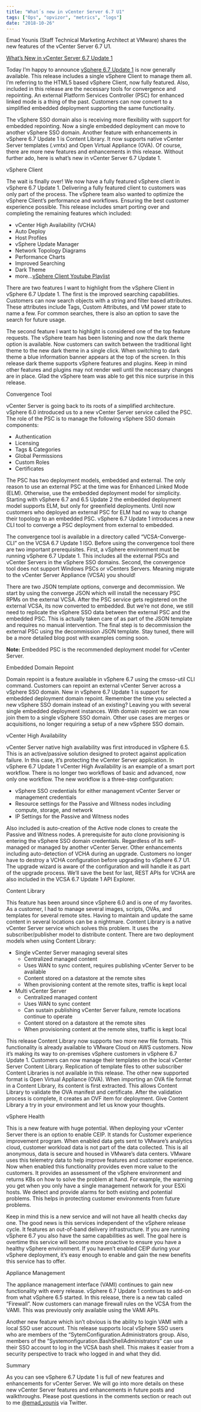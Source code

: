 ```yaml
---
title: "What´s new in vCenter Server 6.7 U1"
tags: ["Ops", "opvizor", "metrics", "logs"]
date: "2018-10-26"
---
```


Emad Younis (Staff Technical Marketing Architect at VMware) shares the new features of the vCenter Server 6.7 U1.

[What’s New in vCenter Server 6.7 Update 1](https://blogs.vmware.com/vsphere/2018/10/whats-new-in-vcenter-server-6-7-update-1.html)

Today I’m happy to announce [vSphere 6.7 Update 1](https://my.vmware.com/en/web/vmware/info/slug/datacenter_cloud_infrastructure/vmware_vsphere/6_7) is now generally available. This release includes a single vSphere Client to manage them all. I’m referring to the HTML5 based vSphere Client, now fully featured. Also, included in this release are the necessary tools for convergence and repointing. An external Platform Services Controller (PSC) for enhanced linked mode is a thing of the past. Customers can now convert to a simplified embedded deployment supporting the same functionality.

The vSphere SSO domain also is receiving more flexibility with support for embedded repointing. Now a single embedded deployment can move to another vSphere SSO domain. Another feature with enhancements in vSphere 6.7 Update 1 is Content Library. It now supports native vCenter Server templates (.vmtx) and Open Virtual Appliance (OVA). Of course, there are more new features and enhancements in this release. Without further ado, here is what’s new in vCenter Server 6.7 Update 1.

vSphere Client

The wait is finally over! We now have a fully featured vSphere client in vSphere 6.7 Update 1. Delivering a fully featured client to customers was only part of the process. The vSphere team also wanted to optimize the vSphere Client’s performance and workflows. Ensuring the best customer experience possible. This release includes smart porting over and completing the remaining features which included:

- vCenter High Availability (VCHA)
- Auto Deploy
- Host Profiles
- vSphere Update Manager
- Network Topology Diagrams
- Performance Charts
- Improved Searching
- Dark Theme
- more…[vSphere Client Youtube Playlist](https://www.youtube.com/playlist?list=PLmp0id7yKiEcEzzXTOr2DrThIsPvfn1EX)

There are two features I want to highlight from the vSphere Client in vSphere 6.7 Update 1. The first is the improved searching capabilities. Customers can now search objects with a string and filter based attributes. These attributes include Tags, Custom Attributes, and VM power state to name a few. For common searches, there is also an option to save the search for future usage.

The second feature I want to highlight is considered one of the top feature requests. The vSphere team has been listening and now the dark theme option is available. Now customers can switch between the traditional light theme to the new dark theme in a single click. When switching to dark theme a blue information banner appears at the top of the screen. In this release dark theme supports vSphere features and plugins. Keep in mind other features and plugins may not render well until the necessary changes are in place. Glad the vSphere team was able to get this nice surprise in this release.

Convergence Tool

vCenter Server is going back to its roots of a simplified architecture. vSphere 6.0 introduced us to a new vCenter Server service called the PSC. The role of the PSC is to manage the following vSphere SSO domain components:

- Authentication
- Licensing
- Tags & Categories
- Global Permissions
- Custom Roles
- Certificates

The PSC has two deployment models, embedded and external. The only reason to use an external PSC at the time was for Enhanced Linked Mode (ELM). Otherwise, use the embedded deployment model for simplicity. Starting with vSphere 6.7 and 6.5 Update 2 the embedded deployment model supports ELM, but only for greenfield deployments. Until now customers who deployed an external PSC for ELM had no way to change their topology to an embedded PSC. vSphere 6.7 Update 1 introduces a new CLI tool to converge a PSC deployment from external to embedded.

The convergence tool is available in a directory called “VCSA-Converge-CLI” on the VCSA 6.7 Update 1 ISO. Before using the convergence tool there are two important prerequisites. First, a vSphere environment must be running vSphere 6.7 Update 1. This includes all the external PSCs and vCenter Servers in the vSphere SSO domains. Second, the convergence tool does not support Windows PSCs or vCenters Servers. Meaning migrate to the vCenter Server Appliance (VCSA) you should!

There are two JSON template options, converge and decommission. We start by using the converge JSON which will install the necessary PSC RPMs on the external VCSA. After the PSC service gets registered on the external VCSA, its now converted to embedded. But we’re not done, we still need to replicate the vSphere SSO data between the external PSC and the embedded PSC. This is actually taken care of as part of the JSON template and requires no manual intervention. The final step is to decommission the external PSC using the decommission JSON template. Stay tuned, there will be a more detailed blog post with examples coming soon.

**Note:** Embedded PSC is the recommended deployment model for vCenter Server.

Embedded Domain Repoint

Domain repoint is a feature available in vSphere 6.7 using the cmsso-util CLI command. Customers can repoint an external vCenter Server across a vSphere SSO domain. New in vSphere 6.7 Update 1 is support for embedded deployment domain repoint. Remember the time you selected a new vSphere SSO domain instead of an existing? Leaving you with several single embedded deployment instances. With domain repoint we can now join them to a single vSphere SSO domain. Other use cases are merges or acquisitions, no longer requiring a setup of a new vSphere SSO domain.

vCenter High Availability

vCenter Server native high availability was first introduced in vSphere 6.5. This is an active/passive solution designed to protect against application failure. In this case, it’s protecting the vCenter Server application. In vSphere 6.7 Update 1 vCenter High Availability is an example of a smart port workflow. There is no longer two workflows of basic and advanced, now only one workflow. The new workflow is a three-step configuration:

- vSphere SSO credentials for either management vCenter Server or management credentials
- Resource settings for the Passive and Witness nodes including compute, storage, and network
- IP Settings for the Passive and Witness nodes

Also included is auto-creation of the Active node clones to create the Passive and Witness nodes. A prerequisite for auto clone provisioning is entering the vSphere SSO domain credentials. Regardless of its self-managed or managed by another vCenter Server. Other enhancements including auto-detection of VCHA during an upgrade. Customers no longer have to destroy a VCHA configuration before upgrading to vSphere 6.7 U1. The upgrade wizard is aware of the configuration and will handle it as part of the upgrade process. We’ll save the best for last, REST APIs for VCHA are also included in the VCSA 6.7 Update 1 API Explorer.

Content Library

This feature has been around since vSphere 6.0 and is one of my favorites. As a customer, I had to manage several images, scripts, OVAs, and templates for several remote sites. Having to maintain and update the same content in several locations can be a nightmare. Content Library is a native vCenter Server service which solves this problem. It uses the subscriber/publisher model to distribute content. There are two deployment models when using Content Library:

- Single vCenter Server managing several sites
    - Centralized managed content
    - Uses WAN to sync content, requires publishing vCenter Server to be available
    - Content stored on a datastore at the remote sites
    - When provisioning content at the remote sites, traffic is kept local
- Multi vCenter Server
    - Centralized managed content
    - Uses WAN to sync content
    - Can sustain publishing vCenter Server failure, remote locations continue to operate
    - Content stored on a datastore at the remote sites
    - When provisioning content at the remote sites, traffic is kept local

This release Content Library now supports two more new file formats. This functionality is already available to VMware Cloud on AWS customers. Now it’s making its way to on-premises vSphere customers in vSphere 6.7 Update 1. Customers can now manage their templates on the local vCenter Server Content Library. Replication of template files to other subscriber Content Libraries is not available in this release. The other new supported format is Open Virtual Appliance (OVA). When importing an OVA file format in a Content Library, its content is first extracted. This allows Content Library to validate the OVA manifest and certificate. After the validation process is complete, it creates an OVF item for deployment. Give Content Library a try in your environment and let us know your thoughts.

vSphere Health

This is a new feature with huge potential. When deploying your vCenter Server there is an option to enable CEIP. It stands for Customer experience improvement program. When enabled data gets sent to VMware’s analytics cloud, customer workload data is not part of the data collected. This is all anonymous, data is secure and housed in VMware’s data centers. VMware uses this telemetry data to help improve features and customer experience. Now when enabled this functionality provides even more value to the customers. It provides an assessment of the vSphere environment and returns KBs on how to solve the problem at hand. For example, the warning you get when you only have a single management network for your ESXi hosts. We detect and provide alarms for both existing and potential problems. This helps in protecting customer environments from future problems.

Keep in mind this is a new service and will not have all health checks day one. The good news is this services independent of the vSphere release cycle. It features an out-of-band delivery infrastructure. If you are running vSphere 6.7 you also have the same capabilities as well. The goal here is overtime this service will become more proactive to ensure you have a healthy vSphere environment. If you haven’t enabled CEIP during your vSphere deployment, it’s easy enough to enable and gain the new benefits this service has to offer.

Appliance Management

The appliance management interface (VAMI) continues to gain new functionality with every release. vSphere 6.7 Update 1 continues to add-on from what vSphere 6.5 started. In this release, there is a new tab called “Firewall”. Now customers can manage firewall rules on the VCSA from the VAMI. This was previously only available using the VAMI APIs.

Another new feature which isn’t obvious is the ability to login VAMI with a local SSO user account. This release supports local vSphere SSO users who are members of the “SytemConfiguration.Administrators group. Also, members of the “Systemonfiguration.BashShellAdministrators” can use their SSO account to log in the VCSA bash shell. This makes it easier from a security perspective to track who logged in and what they did.

Summary

As you can see vSphere 6.7 Update 1 is full of new features and enhancements for vCenter Server. We will go into more details on these new vCenter Server features and enhancements in future posts and walkthroughs. Please post questions in the comments section or reach out to me [@emad\_younis](https://twitter.com/emad_younis) via Twitter.
